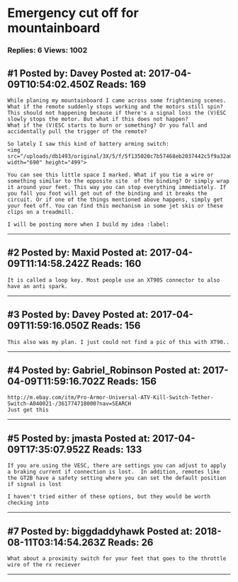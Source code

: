 # Emergency cut off for mountainboard

### Replies: 6 Views: 1002

## \#1 Posted by: Davey Posted at: 2017-04-09T10:54:02.450Z Reads: 169

```
While planing my mountainboard I came across some frightening scenes. 
What if the remote suddenly stops working and the motors still spin? This should not happening because if there's a signal loss the (V)ESC slowly stops the motor. But what if this does not happen? 
What if the (V)ESC starts to burn or something? Or you fall and accidentally pull the trigger of the remote? 

So lately I saw this kind of battery arming switch:
<img src="/uploads/db1493/original/3X/5/f/5f135020c7b57468eb2037442c5f9a32a04f12bc.png" width="690" height="499">

You can see this little space I marked. What if you tie a wire or something similar to the opposite site  of the binding? Or simply wrap it around your feet. This way you can stop everything immediately. If you fall you foot will get out of the binding and it breaks the circuit. Or if one of the things mentioned above happens, simply get your feet off. You can find this mechanism in some jet skis or these clips on a treadmill. 

I will be posting more when I build my idea :label:
```

---
## \#2 Posted by: Maxid Posted at: 2017-04-09T11:14:58.242Z Reads: 160

```
It is called a loop key. Most people use an XT90S connector to also have an anti spark.
```

---
## \#3 Posted by: Davey Posted at: 2017-04-09T11:59:16.050Z Reads: 156

```
This also was my plan. I just could not find a pic of this with XT90..
```

---
## \#4 Posted by: Gabriel_Robinson Posted at: 2017-04-09T11:59:16.702Z Reads: 156

```
http://m.ebay.com/itm/Pro-Armor-Universal-ATV-Kill-Switch-Tether-Switch-A040021-/361774718000?nav=SEARCH
Just get this
```

---
## \#5 Posted by: jmasta Posted at: 2017-04-09T17:35:07.952Z Reads: 133

```
If you are using the VESC, there are settings you can adjust to apply a braking current if connection is lost.  In addition, remotes like the GT2B have a safety setting where you can set the default position if signal is lost

I haven't tried either of these options, but they would be worth checking into
```

---
## \#7 Posted by: biggdaddyhawk Posted at: 2018-08-11T03:14:54.263Z Reads: 26

```
What about a proximity switch for your feet that goes to the throttle wire of the rx reciever
```

---
